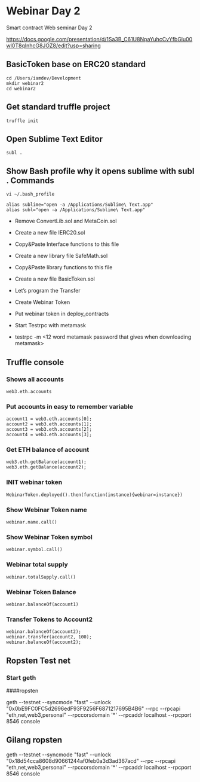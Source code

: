 # Webinar Day 2
Smart contract Web seminar Day 2

https://docs.google.com/presentation/d/1Sa3B_C61U8NpaYuhcCvYfbGlu00wl0T8qInhcG8JOZ8/edit?usp=sharing



## BasicToken base on ERC20 standard
```
cd /Users/iamdev/Development
mkdir webinar2
cd webinar2
```

## Get standard truffle project
```
truffle init
```

## Open Sublime Text Editor
```
subl .
```

## Show Bash profile why it opens sublime with subl . Commands
```
vi ~/.bash_profile
```

```
alias sublime="open -a /Applications/Sublime\ Text.app"
alias subl="open -a /Applications/Sublime\ Text.app"
```


- Remove ConvertLib.sol and MetaCoin.sol
- Create a new file IERC20.sol
- Copy&Paste Interface functions to this file
- Create a new library file SafeMath.sol
- Copy&Paste library functions to this file
- Create a new file BasicToken.sol
- Let’s program the Transfer

- Create Webinar Token
- Put webinar token in deploy_contracts

- Start Testrpc with metamask
- testrpc -m <12 word metamask password that gives when downloading metamask>

## Truffle console

### Shows all accounts
```
web3.eth.accounts
```

### Put accounts in easy to remember variable
```
account1 = web3.eth.accounts[0];
account2 = web3.eth.accounts[1];
account3 = web3.eth.accounts[2];
account4 = web3.eth.accounts[3];
```

### Get ETH balance of account
```
web3.eth.getBalance(account1);
web3.eth.getBalance(account2);
```

### INIT webinar token
```
WebinarToken.deployed().then(function(instance){webinar=instance})
```

### Show Webinar Token name
```
webinar.name.call()
```

### Show Webinar Token symbol
```
webinar.symbol.call()
```

### Webinar total supply
```
webinar.totalSupply.call()
```

### Webinar Token Balance
```
webinar.balanceOf(account1)
```

### Transfer Tokens to Account2
```
webinar.balanceOf(account2);
webinar.transfer(account2, 100);
webinar.balanceOf(account2);
```

## Ropsten Test net

### Start geth
####ropsten

geth --testnet --syncmode "fast" --unlock "0x0bE9FC0FC5d2696edF93F9256F6871217695B4B6" --rpc --rpcapi "eth,net,web3,personal" --rpccorsdomain '*' --rpcaddr localhost --rpcport 8546 console
## Gilang ropsten
geth --testnet --syncmode "fast" --unlock "0x18d54cca8608d90661244af0feb0a3d3ad367acd" --rpc --rpcapi "eth,net,web3,personal" --rpccorsdomain '*' --rpcaddr localhost --rpcport 8546 console
